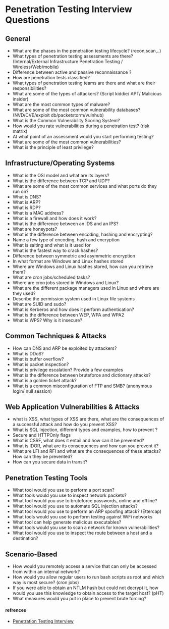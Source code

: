# Penetration Testing Interview Questions


## General

* What are the phases in the penetration testing lifecycle? (recon,scan,..)
* What types of penetration testing assessments are there?	(Internal/External Infrastructure Penetration Testing / Wireless/Web/mobile)
* Difference between active and passive reconnaissance	?
* How are penetration tests classified?	
* What types of penetration testing teams are there and what are their responsibilities?	
* What are some of the types of attackers?	(Script kiddie/ APT/ Malicious insider)
* What are the most common types of malware?	
* What are some of the most common vulnerability databases?	(NVD/CVE/exploit db/packetstorm/vulnhub)
* What is the Common Vulnerability Scoring System?
* How would you rate vulnerabilities during a penetration test? (risk matrix)
* At what point of an assessment would you start performing testing?
* What are some of the most common vulnerabilities?	
* What is the principle of least privilege?	


## Infrastructure/Operating Systems

* What is the OSI model and what are its layers?	
* What is the difference between TCP and UDP?	
* What are some of the most common services and what ports do they run on?	
* What is DNS?	
* What is ARP?	
* What is RDP?	
* What is a MAC address?	
* What is a firewall and how does it work?	
* What is the difference between an IDS and an IPS?	
* What are honeypots?	
* What is the difference between encoding, hashing and encrypting?	
* Name a few type of encoding, hash and encryption	
* What is salting and what is it used for	
* What is the fastest way to crack hashes?	
* Difference between symmetric and asymmetric encryption	
* In what format are Windows and Linux hashes stored	
* Where are Windows and Linux hashes stored, how can you retrieve them?	
* What are cron jobs/scheduled tasks?	
* Where are cron jobs stored in Windows and Linux?	
* What are the different package managers used in Linux and where are they used?	
* Describe the permission system used in Linux file systems	
* What are SUID and sudo?	
* What is Kerberos and how does it perform authentication?	
* What is the difference between WEP, WPA and WPA2	
* What is WPS? Why is it insecure?	

## Common Techniques & Attacks

* How can DNS and ARP be exploited by attackers?	
* What is DDoS?	
* What is buffer overflow?	
* What is packet inspection?	
* What is privilege escalation? Provide a few examples	
* What is the difference between bruteforce and dictionary attacks?	
* What is a golden ticket attack?	
* What is a common misconfiguration of FTP and SMB?	(anonymous login/  null session)

## Web Application Vulnerabilities & Attacks

* what is XSS, what types of XSS are there, what are the consequences of a successful attack and how do you prevent XSS?	
* What is SQL Injection, different types and examples, how to prevent	?
* Secure and HTTPOnly flags	
* What is CSRF, what does it entail and how can it be prevented?	
* What is IDOR, what are its consequences and how can you prevent it?	
* What are LFI and RFI and what are the consequences of these attacks? How can they be prevented?	
* How can you secure data in transit?	

## Penetration Testing Tools

* What tool would you use to perform a port scan?	
* What tools would you use to inspect network packets?	
* What tool would you use to bruteforce passwords, online and offline?	
* What tool would you use to automate SQL injection attacks?	
* What tool would you use to perform an ARP spoofing attack? (Ettercap)
* What tools would you use to perform testing against WiFi networks	
* What tool can help generate malicious executables?	
* What tools would you use to scan a network for known vulnerabilities?	
* What tool would you use to inspect the route between a host and a destination?	

## Scenario-Based

* How would you remotely access a service that can only be accessed from within an internal network?	
* How would you allow regular users to run bash scripts as root and which way is most secure?	(cron jobs)
* If you were able to obtain an NTLM hash but could not decrypt it, how would you use this knowledge to obtain access to the target host?	(pHT)
* What measures would you put in place to prevent brute forcing?	


#### refrences
* [Penetration Testing Interview](https://steflan-security.com/penetration-testing-interview-questions-cheat-sheet/)
